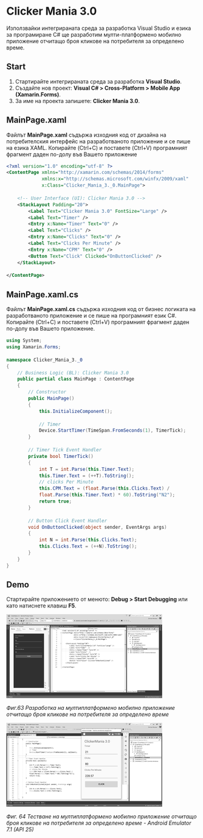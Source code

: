 # Clicker Mania 3.0

Използвайки интегрираната среда за разработка Visual Studio и езика за програмиране C\# ще разработим мулти-платформено мобилно приложение отчитащо броя кликове на потребителя за определено време.

## Start

1. Стартирайте интегрираната среда за разработка **Visual Studio**. 
2. Създайте нов проект: **Visual C\# &gt; Cross-Platform &gt; Mobile App \(Xamarin.Forms\)**. 
3. За име на проекта запишете: **Clicker Mania 3.0**.

## MainPage.xaml

Файлът **MainPage.xaml** съдържа изходния код от дизайна на потребителския интерфейс на разработваното приложение и се пише на езика XAML. Копирайте \(Ctrl+C\) и поставете \(Ctrl+V\) програмният фрагмент даден по-долу във Вашето приложение

```xml
<?xml version="1.0" encoding="utf-8" ?>
<ContentPage xmlns="http://xamarin.com/schemas/2014/forms"
             xmlns:x="http://schemas.microsoft.com/winfx/2009/xaml"
             x:Class="Clicker_Mania_3._0.MainPage">

    <!-- User Interface (UI): Clicker Mania 3.0 -->
    <StackLayout Padding="20">
        <Label Text="Clicker Mania 3.0" FontSize="Large" />
        <Label Text="Timer" />
        <Entry x:Name="Timer" Text="0" />
        <Label Text="Clicks" />
        <Entry x:Name="Clicks" Text="0" />
        <Label Text="Clicks Per Minute" />
        <Entry x:Name="CPM" Text="0" />
        <Button Text="Click" Clicked="OnButtonClicked" />
    </StackLayout>

</ContentPage>
```

## MainPage.xaml.cs

Файлът **MainPage.xaml.cs** съдържа изходния код от бизнес логиката на разработваното приложение и се пише на програмният език C\#. Копирайте \(Ctrl+C\) и поставете \(Ctrl+V\) програмният фрагмент даден по-долу във Вашето приложение.

```csharp
using System;
using Xamarin.Forms;

namespace Clicker_Mania_3._0
{
    // Business Logic (BL): Clicker Mania 3.0
    public partial class MainPage : ContentPage
    {
        // Constructor
        public MainPage()
        {
            this.InitializeComponent();
			
            // Timer
            Device.StartTimer(TimeSpan.FromSeconds(1), TimerTick);
        }

        // Timer Tick Event Handler
        private bool TimerTick()
        {
            int T = int.Parse(this.Timer.Text);
            this.Timer.Text = (++T).ToString();
            // clicks Per Minute
            this.CPM.Text = (float.Parse(this.Clicks.Text) /
            float.Parse(this.Timer.Text) * 60).ToString("N2");
            return true;
        }

        // Button Click Event Handler
        void OnButtonClicked(object sender, EventArgs args)
        {
            int N = int.Parse(this.Clicks.Text);
            this.Clicks.Text = (++N).ToString();
        }
    }
}
```

## Demo

Стартирайте приложението от менюто: **Debug &gt; Start Debugging** или като натиснете клавиш **F5**.

![](/chapter2/63.png)

_Фиг.63 Разработка на мултиплатформено мобилно приложение отчитащо броя кликове на потребителя за определено време_

![](/chapter2/64.png)

_Фиг. 64 Тестване на мултиплатформено мобилно приложение отчитащо броя кликове на потребителя за определено време - Android Emulator 7.1 \(API 25\)_

